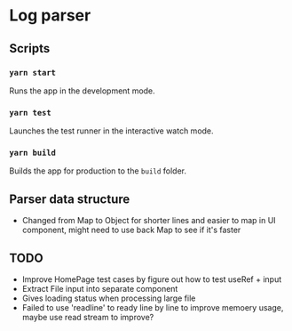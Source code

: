 # Log parser

## Scripts
### `yarn start`

Runs the app in the development mode.

### `yarn test`

Launches the test runner in the interactive watch mode.

### `yarn build`

Builds the app for production to the `build` folder.

## Parser data structure
- Changed from Map to Object for shorter lines and easier to map in UI component, might need to use back Map to see if it's faster


## TODO
- Improve HomePage test cases by figure out how to test useRef + input
- Extract File input into separate component
- Gives loading status when processing large file
- Failed to use 'readline' to ready line by line to improve memoery usage, maybe use read stream to improve?

